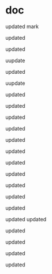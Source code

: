 doc
===

updated
mark
 
updated

updated

uupdate

updated

uupdate

updated


updated


updated

updated

updated

updated

updated

updated

updated

updated

updated

updated
updated

updated

updated

updated

updated
